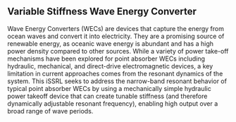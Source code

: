 ## Variable Stiffness Wave Energy Converter
Wave Energy Converters (WECs) are devices that capture the energy from ocean waves and convert it into electricity. They are a promising source of renewable energy, as oceanic wave energy is abundant and has a high power density compared to other sources. While a variety of power take-off mechanisms have been explored for point absorber WECs including hydraulic, mechanical, and direct-drive electromagnetic devices, a key limitation in current approaches comes from the resonant dynamics of the system. This iSSRL seeks to address the narrow-band resonant behavior of typical point absorber WECs by using a mechanically simple hydraulic power takeoff device that can create tunable stiffness (and therefore dynamically adjustable resonant frequency), enabling high output over a broad range of wave periods.
